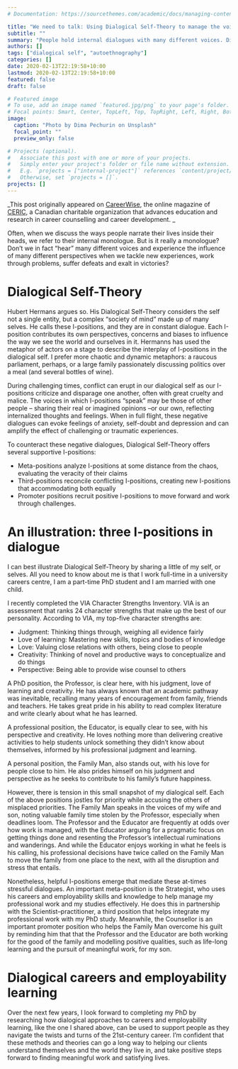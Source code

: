 ```yaml
---
# Documentation: https://sourcethemes.com/academic/docs/managing-content/

title: "We need to talk: Using Dialogical Self-Theory to manage the voices in our heads"
subtitle: ""
summary: "People hold internal dialogues with many different voices. Dialogical-Self Theory can help us make sense of them."
authors: []
tags: ["dialogical self", "autoethnography"]
categories: []
date: 2020-02-13T22:19:58+10:00
lastmod: 2020-02-13T22:19:58+10:00
featured: false
draft: false

# Featured image
# To use, add an image named `featured.jpg/png` to your page's folder.
# Focal points: Smart, Center, TopLeft, Top, TopRight, Left, Right, BottomLeft, Bottom, BottomRight.
image:
  caption: "Photo by Dima Pechurin on Unsplash"
  focal_point: ""
  preview_only: false

# Projects (optional).
#   Associate this post with one or more of your projects.
#   Simply enter your project's folder or file name without extension.
#   E.g. `projects = ["internal-project"]` references `content/project/deep-learning/index.md`.
#   Otherwise, set `projects = []`.
projects: []
---
```

_This post originally appeared on [CareerWise](https://careerwise.ceric.ca/2019/06/28/dialogical-self-theory/), the online magazine of [CERIC](https://ceric.ca/), a Canadian charitable organization that advances education and research in career counselling and career development. _

Often, when we discuss the ways people narrate their lives inside their heads, we refer to their internal monologue. 
But is it really a monologue? 
Don’t we in fact “hear” many different voices and experience the influence of many different perspectives when we tackle new experiences, work through problems, suffer defeats and exalt in victories?

# Dialogical Self-Theory
Hubert Hermans argues so. 
His Dialogical Self-Theory considers the self not a single entity, but a complex “society of mind” made up of many selves. 
He calls these I-positions, and they are in constant dialogue. 
Each I-position contributes its own perspectives, concerns and biases to influence the way we see the world and ourselves in it. 
Hermanns has used the metaphor of actors on a stage to describe the interplay of I-positions in the dialogical self. 
I prefer more chaotic and dynamic metaphors: a raucous parliament, perhaps, or a large family passionately discussing politics over a meal (and several bottles of wine).

During challenging times, conflict can erupt in our dialogical self as our I-positions criticize and disparage one another, often with great cruelty and malice. 
The voices in which I-positions “speak” may be those of other people – sharing their real or imagined opinions –or our own, reflecting internalized thoughts and feelings. 
When in full flight, these negative dialogues can evoke feelings of anxiety, self-doubt and depression and can amplify the effect of challenging or traumatic experiences.

To counteract these negative dialogues, Dialogical Self-Theory offers several supportive I-positions:

* Meta-positions analyze I-positions at some distance from the chaos, evaluating the veracity of their claims  
* Third-positions reconcile conflicting I-positions, creating new I-positions that accommodating both equally  
* Promoter positions recruit positive I-positions to move forward and work through challenges.  

# An illustration: three I-positions in dialogue
I can best illustrate Dialogical Self-Theory by sharing a little of my self, or selves. 
All you need to know about me is that I work full-time in a university careers centre, I am a part-time PhD student and I am married with one child.

I recently completed the VIA Character Strengths Inventory. 
VIA is an assessment that ranks 24 character strengths that make up the best of our personality.
According to VIA, my top-five character strengths are:

* Judgment: Thinking things through, weighing all evidence fairly  
* Love of learning: Mastering new skills, topics and bodies of knowledge  
* Love: Valuing close relations with others, being close to people  
* Creativity: Thinking of novel and productive ways to conceptualize and do things  
* Perspective: Being able to provide wise counsel to others  

A PhD position, the Professor, is clear here, with his judgment, love of learning and creativity. He has always known that an academic pathway was inevitable, recalling many years of encouragement from family, friends and teachers. 
He takes great pride in his ability to read complex literature and write clearly about what he has learned.

A professional position, the Educator, is equally clear to see, with his perspective and creativity. 
He loves nothing more than delivering creative activities to help students unlock something they didn’t know about themselves, informed by his professional judgment and learning.

A personal position, the Family Man, also stands out, with his love for people close to him. He also prides himself on his judgment and perspective as he seeks to contribute to his family’s future happiness.

However, there is tension in this small snapshot of my dialogical self. 
Each of the above positions jostles for priority while accusing the others of misplaced priorities. 
The Family Man speaks in the voices of my wife and son, noting valuable family time stolen by the Professor, especially when deadlines loom. 
The Professor and the Educator are frequently at odds over how work is managed, with the Educator arguing for a pragmatic focus on getting things done and resenting the Professor’s intellectual ruminations and wanderings. 
And while the Educator enjoys working in what he feels is his calling, his professional decisions have twice called on the Family Man to move the family from one place to the next, with all the disruption and stress that entails.

Nonetheless, helpful I-positions emerge that mediate these at-times stressful dialogues. 
An important meta-position is the Strategist, who uses his careers and employability skills and knowledge to help manage my professional work and my studies effectively. 
He does this in partnership with the Scientist–practitioner, a third position that helps integrate my professional work with my PhD study. 
Meanwhile, the Counsellor is an important promoter position who helps the Family Man overcome his guilt by reminding him that that the Professor and the Educator are both working for the good of the family and modelling positive qualities, such as life-long learning and the pursuit of meaningful work, for my son.

# Dialogical careers and employability learning
Over the next few years, I look forward to completing my PhD by researching how dialogical approaches to careers and employability learning, like the one I shared above, can be used to support people as they navigate the twists and turns of the 21st-century career. 
I’m confident that these methods and theories can go a long way to helping our clients understand themselves and the world they live in, and take positive steps forward to finding meaningful work and satisfying lives.

<div id="commento"></div>
<script defer
  src="https://cdn.commento.io/js/commento.js">
</script>
